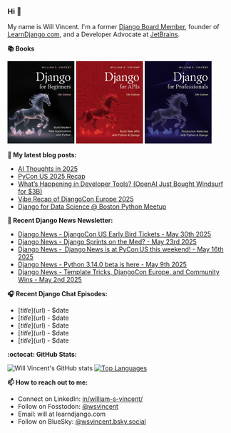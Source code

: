 ### Hi 👋

My name is Will Vincent. I'm a former [Django Board Member](https://www.djangoproject.com/foundation/), founder of [LearnDjango.com](https://learndjango.com/), and a Developer Advocate at [JetBrains](https://www.jetbrains.com/).

**📚 Books**

<a href="https://learndjango.com/courses/django-for-beginners/"><img src="images/dfb50_cover.jpg" width="150" alt="Django for Beginners"/></a>
<a href="https://learndjango.com/courses/django-for-apis/"><img src="images/dfa51_cover.jpg" width="150" alt="Django for APIs"/></a>
<a href="https://learndjango.com/courses/django-for-professionals/"><img src="images/dfp50_cover.jpg" width="150" alt="Django for Professionals"/></a>

**📜 My latest blog posts:**
<!--START_SECTION:blog-posts-->
* [AI Thoughts in 2025](https:&#x2F;&#x2F;wsvincent.com&#x2F;ai-thoughts-in-2025&#x2F;)
* [PyCon US 2025 Recap](https:&#x2F;&#x2F;wsvincent.com&#x2F;pyconus-recap&#x2F;)
* [What’s Happening in Developer Tools? (OpenAI Just Bought Windsurf for $3B)](https:&#x2F;&#x2F;wsvincent.com&#x2F;whats-happening-in-developer-tools&#x2F;)
* [Vibe Recap of DjangoCon Europe 2025](https:&#x2F;&#x2F;wsvincent.com&#x2F;djangocon-europe-2025-recap&#x2F;)
* [Django for Data Science @ Boston Python Meetup](https:&#x2F;&#x2F;wsvincent.com&#x2F;django-for-data-science-boston-python&#x2F;)
<!--END_SECTION:blog-posts-->

**📰 Recent Django News Newsletter:**
<!--START_SECTION:news-->
* [Django News - DjangoCon US Early Bird Tickets - May 30th 2025](https:&#x2F;&#x2F;django-news.com&#x2F;issues&#x2F;287)
* [Django News - Django Sprints on the Med? - May 23rd 2025](https:&#x2F;&#x2F;django-news.com&#x2F;issues&#x2F;286)
* [Django News -  Django News is at PyCon US this weekend! - May 16th 2025](https:&#x2F;&#x2F;django-news.com&#x2F;issues&#x2F;285)
* [Django News - Python 3.14.0 beta is here - May 9th 2025](https:&#x2F;&#x2F;django-news.com&#x2F;issues&#x2F;284)
* [Django News - Template Tricks, DjangoCon Europe, and Community Wins - May 2nd 2025](https:&#x2F;&#x2F;django-news.com&#x2F;issues&#x2F;283)
<!--END_SECTION:news-->

**🎧 Recent Django Chat Episodes:**
<!--START_SECTION:chat-->
* [$title]($url) - $date
* [$title]($url) - $date
* [$title]($url) - $date
* [$title]($url) - $date
* [$title]($url) - $date
<!--END_SECTION:chat-->


**:octocat: GitHub Stats:**

![Will Vincent's GitHub stats](https://github-readme-stats.vercel.app/api?username=wsvincent&show_icons=&private_count=true&theme=dracula)  [![Top Languages](https://github-readme-stats.vercel.app/api/top-langs/?username=jefftriplett&layout=compact&theme=dracula)]()

**📫 How to reach out to me:**
- Connect on LinkedIn: [in/william-s-vincent/](https://www.linkedin.com/in/william-s-vincent/)
- Follow on Fosstodon: [@wsvincent](https://fosstodon.org/@wsvincent)
- Email: will at learndjango.com
- Follow on BlueSky: [@wsvincent.bsky.social](https://bsky.app/profile/wsvincent.bsky.social)